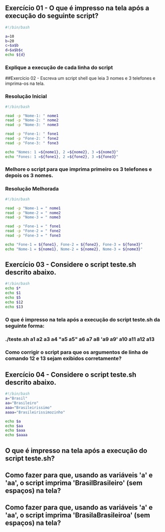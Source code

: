 ## Exercício 01 - O que é impresso na tela após a execução do seguinte script?

~~~bash
#!/bin/bash

a=10
b=20
c=$a$b
d=$a$b$c
echo ${d}
~~~

### Explique a execução de cada linha do script

##Exercício 02 - Escreva um script shell que leia 3 nomes e 3 telefones e imprima-os na tela.

### Resolução Inicial
~~~bash
#!/bin/bash

read -p "Nome-1: " nome1
read -p "Nome-2: " nome2
read -p "Nome-3: " nome3

read -p "Fone-1: " fone1
read -p "Fone-2: " fone2
read -p "Fone-3: " fone3

echo "Nomes: 1 =${nome1}, 2 =${nome2}, 3 =${nome3}"
echo "Fones: 1 =${fone1}, 2 =${fone2}, 3 =${fone3}"
~~~

### Melhore o script para que imprima primeiro os 3 telefones e depois os 3 nomes.

### Resolução Melhorada
~~~bash
#!/bin/bash

read -p "Nome-1 = " nome1
read -p "Nome-2 = " nome2
read -p "Nome-3 = " nome3

read -p "Fone-1 = " fone1
read -p "Fone-2 = " fone2
read -p "Fone-3 = " fone3

echo "Fone-1 = ${fone1}, Fone-2 = ${fone2}, Fone-3 = ${fone3}"
echo "Nome-1 = ${nome1}, Nome-2 = ${nome2}, Nome-3 = ${nome3}"
~~~

## Exercício 03 - Considere o script teste.sh descrito abaixo.

~~~bash
#!/bin/bash
echo $*
echo $1
echo $5
echo $12
echo $13
~~~

### O que é impresso na tela após a execução do script teste.sh da seguinte forma:
### ./teste.sh a1 a2 a3 a4 "a5 a5" a6 a7 a8 'a9 a9' a10 a11 a12 a13</p>
### Como corrigir o script para que os argumentos de linha de comando 12 e 13 sejam exibidos corretamente?

## Exercício 04 - Considere o script teste.sh descrito abaixo.

~~~bash
#!/bin/bash
a="Brasil"
aa="Brasileiro"
aaa="Brasileirissimo"
aaaa="Brasileirissimozinho"
~~~

~~~bash
echo $a
echo $aa
echo $aaa
echo $aaaa
~~~

## O que é impresso na tela após a execução do script teste.sh?

## Como fazer para que, usando as variáveis 'a' e 'aa', o script imprima 'BrasilBrasileiro' (sem espaços) na tela?

## Como fazer para que, usando as variáveis 'a' e 'aa', o script imprima 'BrasilaBrasileiroa' (sem espaços) na tela?
